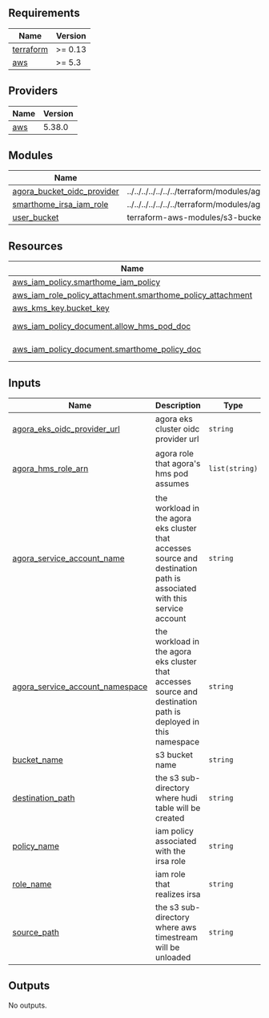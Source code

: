 <!-- BEGIN_TF_DOCS -->
## Requirements

| Name | Version |
|------|---------|
| <a name="requirement_terraform"></a> [terraform](#requirement\_terraform) | >= 0.13 |
| <a name="requirement_aws"></a> [aws](#requirement\_aws) | >= 5.3 |

## Providers

| Name | Version |
|------|---------|
| <a name="provider_aws"></a> [aws](#provider\_aws) | 5.38.0 |

## Modules

| Name | Source | Version |
|------|--------|---------|
| <a name="module_agora_bucket_oidc_provider"></a> [agora\_bucket\_oidc\_provider](#module\_agora\_bucket\_oidc\_provider) | ../../../../../../../terraform/modules/agora_aws_oidc_provider | n/a |
| <a name="module_smarthome_irsa_iam_role"></a> [smarthome\_irsa\_iam\_role](#module\_smarthome\_irsa\_iam\_role) | ../../../../../../../terraform/modules/agora_object_storage/modules/cross_account_irsa_iam_role | n/a |
| <a name="module_user_bucket"></a> [user\_bucket](#module\_user\_bucket) | terraform-aws-modules/s3-bucket/aws | 3.5.0 |

## Resources

| Name | Type |
|------|------|
| [aws_iam_policy.smarthome_iam_policy](https://registry.terraform.io/providers/hashicorp/aws/latest/docs/resources/iam_policy) | resource |
| [aws_iam_role_policy_attachment.smarthome_policy_attachment](https://registry.terraform.io/providers/hashicorp/aws/latest/docs/resources/iam_role_policy_attachment) | resource |
| [aws_kms_key.bucket_key](https://registry.terraform.io/providers/hashicorp/aws/latest/docs/resources/kms_key) | resource |
| [aws_iam_policy_document.allow_hms_pod_doc](https://registry.terraform.io/providers/hashicorp/aws/latest/docs/data-sources/iam_policy_document) | data source |
| [aws_iam_policy_document.smarthome_policy_doc](https://registry.terraform.io/providers/hashicorp/aws/latest/docs/data-sources/iam_policy_document) | data source |

## Inputs

| Name | Description | Type | Default | Required |
|------|-------------|------|---------|:--------:|
| <a name="input_agora_eks_oidc_provider_url"></a> [agora\_eks\_oidc\_provider\_url](#input\_agora\_eks\_oidc\_provider\_url) | agora eks cluster oidc provider url | `string` | `"oidc.eks.ap-northeast-1.amazonaws.com/id/6650625D283964F0BAC2BC1AE56FE0E9"` | no |
| <a name="input_agora_hms_role_arn"></a> [agora\_hms\_role\_arn](#input\_agora\_hms\_role\_arn) | agora role that agora's hms pod assumes | `list(string)` | <pre>[<br>  "arn:aws:iam::074769536177:role/agora-dev2-IRSA-HMS-S3"<br>]</pre> | no |
| <a name="input_agora_service_account_name"></a> [agora\_service\_account\_name](#input\_agora\_service\_account\_name) | the workload in the agora eks cluster that accesses source and destination path is associated with this service account | `string` | `"dev2-iot-tsdb-sh-byob"` | no |
| <a name="input_agora_service_account_namespace"></a> [agora\_service\_account\_namespace](#input\_agora\_service\_account\_namespace) | the workload in the agora eks cluster that accesses source and destination path is deployed in this namespace | `string` | `"fss-smarthome"` | no |
| <a name="input_bucket_name"></a> [bucket\_name](#input\_bucket\_name) | s3 bucket name | `string` | `"iota-tsdb-sandbox-dev2"` | no |
| <a name="input_destination_path"></a> [destination\_path](#input\_destination\_path) | the s3 sub-directory where hudi table will be created | `string` | `"hudi"` | no |
| <a name="input_policy_name"></a> [policy\_name](#input\_policy\_name) | iam policy associated with the irsa role | `string` | `"iota-dev2-byob-policy"` | no |
| <a name="input_role_name"></a> [role\_name](#input\_role\_name) | iam role that realizes irsa | `string` | `"iota-dev2-byob-role"` | no |
| <a name="input_source_path"></a> [source\_path](#input\_source\_path) | the s3 sub-directory where aws timestream will be unloaded | `string` | `"src"` | no |

## Outputs

No outputs.
<!-- END_TF_DOCS -->